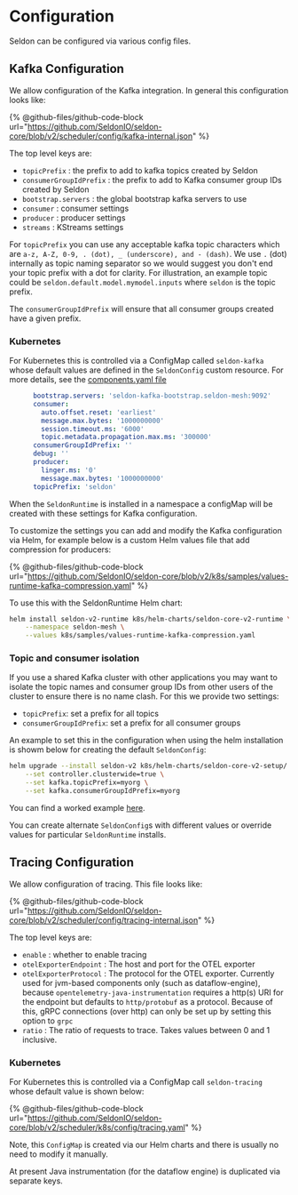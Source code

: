 # Configuration

Seldon can be configured via various config files.

## Kafka Configuration

We allow configuration of the Kafka integration. In general this configuration looks like:

{% @github-files/github-code-block url="https://github.com/SeldonIO/seldon-core/blob/v2/scheduler/config/kafka-internal.json" %}

The top level keys are:

* `topicPrefix` : the prefix to add to kafka topics created by Seldon
* `consumerGroupIdPrefix` : the prefix to add to Kafka consumer group IDs created by Seldon
* `bootstrap.servers` : the global bootstrap kafka servers to use
* `consumer` : consumer settings
* `producer` : producer settings
* `streams` : KStreams settings

For `topicPrefix` you can use any acceptable kafka topic characters which are
`a-z, A-Z, 0-9, . (dot), _ (underscore), and - (dash)`. We use `.` (dot) internally as topic
naming separator so we would suggest you don't end your topic prefix with a dot for clarity. For
illustration, an example topic could be `seldon.default.model.mymodel.inputs` where `seldon` is the topic prefix.

The `consumerGroupIdPrefix` will ensure that all consumer groups created have a given prefix.

### Kubernetes

For Kubernetes this is controlled via a ConfigMap called `seldon-kafka` whose default values are defined in the `SeldonConfig` custom resource. For more details, see the [components.yaml file](https://github.com/SeldonIO/seldon-core/blob/v2/k8s/yaml/components.yaml#L1115)

```yaml
      bootstrap.servers: 'seldon-kafka-bootstrap.seldon-mesh:9092'
      consumer:
        auto.offset.reset: 'earliest'
        message.max.bytes: '1000000000'
        session.timeout.ms: '6000'
        topic.metadata.propagation.max.ms: '300000'
      consumerGroupIdPrefix: ''
      debug: ''
      producer:
        linger.ms: '0'
        message.max.bytes: '1000000000'
      topicPrefix: 'seldon'
```

When the `SeldonRuntime` is installed in a namespace a configMap will be created with these
settings for Kafka configuration.

To customize the settings you can add and modify the Kafka configuration via Helm, for example
below is a custom Helm values file that add compression for producers:

{% @github-files/github-code-block url="https://github.com/SeldonIO/seldon-core/blob/v2/k8s/samples/values-runtime-kafka-compression.yaml" %}

To use this with the SeldonRuntime Helm chart:

```sh
helm install seldon-v2-runtime k8s/helm-charts/seldon-core-v2-runtime \
    --namespace seldon-mesh \
    --values k8s/samples/values-runtime-kafka-compression.yaml
```
### Topic and consumer isolation

If you use a shared Kafka cluster with other applications you may want to isolate the topic
names and consumer group IDs from other users of the cluster to ensure there is no name
clash. For this we provide two settings:

* `topicPrefix`: set a prefix for all topics
* `consumerGroupIdPrefix`: set a prefix for all consumer groups

An example to set this in the configuration when using the helm installation is showm below for creating the default `SeldonConfig`:

```sh
helm upgrade --install seldon-v2 k8s/helm-charts/seldon-core-v2-setup/ -n seldon-mesh \
    --set controller.clusterwide=true \
    --set kafka.topicPrefix=myorg \
    --set kafka.consumerGroupIdPrefix=myorg
```

You can find a worked example [here](../examples/k8s-clusterwide.md).

You can create alternate `SeldonConfig`s with different values or override values for particular `SeldonRuntime` installs.

## Tracing Configuration

We allow configuration of tracing. This file looks like:

{% @github-files/github-code-block url="https://github.com/SeldonIO/seldon-core/blob/v2/scheduler/config/tracing-internal.json" %}

The top level keys are:

* `enable` : whether to enable tracing
* `otelExporterEndpoint` : The host and port for the OTEL exporter
* `otelExporterProtocol` : The protocol for the OTEL exporter. Currently used for
    jvm-based components only (such as dataflow-engine), because `opentelemetry-java-instrumentation`
    requires a http(s) URI for the endpoint but defaults to `http/protobuf` as a protocol.
    Because of this, gRPC connections (over http) can only be set up by setting this option to `grpc`
* `ratio` : The ratio of requests to trace. Takes values between 0 and 1 inclusive.



### Kubernetes

For Kubernetes this is controlled via a ConfigMap call `seldon-tracing` whose default value is shown below:

{% @github-files/github-code-block url="https://github.com/SeldonIO/seldon-core/blob/v2/scheduler/k8s/config/tracing.yaml" %}

Note, this `ConfigMap` is created via our Helm charts and there is usually no need to modify it manually.

At present Java instrumentation (for the dataflow engine) is duplicated via separate keys.
